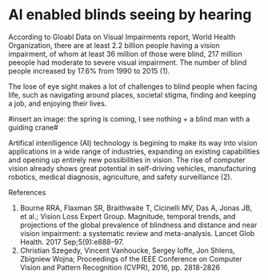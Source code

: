 # AI enabled blinds seeing by hearing

According to Gloabl Data on Visual Impairments report, World Health Organization, there are at least 2.2 billion people having a vision impairment, of whom at least 36 million of those were blind, 217 million peeople had moderate to severe visual impairment. The number of blind people increased by 17.6% from 1990 to 2015 (1).

The lose of eye sight makes a lot of challenges to blind people when facing life, such as navigating around places, societal stigma, finding and keeping a job, and enjoying their lives.

#insert an image: the spring is coming, I see nothing + a blind man with a guiding crane#

Artifical intenlligence (AI) technology is begining to make its way into vision applications in a wide range of industries, expanding on existing capabilities and opening up entirely new possibilities in vision. The rise of computer vision already shows great potential in self-driving vehicles, manufacturing robotics, medical diagnosis, agriculture, and safety surveillance (2).




References 
1. Bourne RRA, Flaxman SR, Braithwaite T, Cicinelli MV, Das A, Jonas JB, et al.; Vision Loss Expert Group. Magnitude, temporal trends, and projections of the global prevalence of blindness and distance and near vision impairment: a systematic review and meta-analysis. Lancet Glob Health. 2017 Sep;5(9):e888–97.
2. Christian Szegedy, Vincent Vanhoucke, Sergey Ioffe, Jon Shlens, Zbigniew Wojna; Proceedings of the IEEE Conference on Computer Vision and Pattern Recognition (CVPR), 2016, pp. 2818-2826


